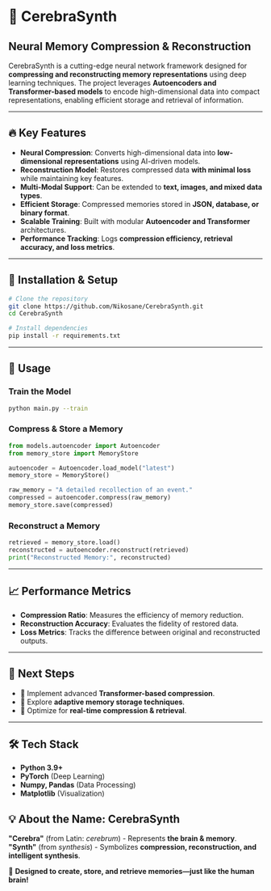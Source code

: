# 🧠 CerebraSynth

## **Neural Memory Compression & Reconstruction**
CerebraSynth is a cutting-edge neural network framework designed for **compressing and reconstructing memory representations** using deep learning techniques. The project leverages **Autoencoders and Transformer-based models** to encode high-dimensional data into compact representations, enabling efficient storage and retrieval of information.

---

## 🔥 **Key Features**
- **Neural Compression**: Converts high-dimensional data into **low-dimensional representations** using AI-driven models.
- **Reconstruction Model**: Restores compressed data **with minimal loss** while maintaining key features.
- **Multi-Modal Support**: Can be extended to **text, images, and mixed data types**.
- **Efficient Storage**: Compressed memories stored in **JSON, database, or binary format**.
- **Scalable Training**: Built with modular **Autoencoder and Transformer** architectures.
- **Performance Tracking**: Logs **compression efficiency, retrieval accuracy, and loss metrics**.

---

## 🚀 **Installation & Setup**
```bash
# Clone the repository
git clone https://github.com/Nikosane/CerebraSynth.git
cd CerebraSynth

# Install dependencies
pip install -r requirements.txt
```

---

## 📌 **Usage**
### **Train the Model**
```bash
python main.py --train
```

### **Compress & Store a Memory**
```python
from models.autoencoder import Autoencoder
from memory_store import MemoryStore

autoencoder = Autoencoder.load_model("latest")
memory_store = MemoryStore()

raw_memory = "A detailed recollection of an event."
compressed = autoencoder.compress(raw_memory)
memory_store.save(compressed)
```

### **Reconstruct a Memory**
```python
retrieved = memory_store.load()
reconstructed = autoencoder.reconstruct(retrieved)
print("Reconstructed Memory:", reconstructed)
```

---

## 📈 **Performance Metrics**
- **Compression Ratio**: Measures the efficiency of memory reduction.
- **Reconstruction Accuracy**: Evaluates the fidelity of restored data.
- **Loss Metrics**: Tracks the difference between original and reconstructed outputs.

---

## 🎯 **Next Steps**
- 🔹 Implement advanced **Transformer-based compression**.
- 🔹 Explore **adaptive memory storage techniques**.
- 🔹 Optimize for **real-time compression & retrieval**.

---

## 🛠 **Tech Stack**
- **Python 3.9+**
- **PyTorch** (Deep Learning)
- **Numpy, Pandas** (Data Processing)
- **Matplotlib** (Visualization)


## 💡 **About the Name: CerebraSynth**
**"Cerebra"** (from Latin: *cerebrum*) - Represents **the brain & memory**.
**"Synth"** (from *synthesis*) - Symbolizes **compression, reconstruction, and intelligent synthesis**.

🔗 **Designed to create, store, and retrieve memories—just like the human brain!**

